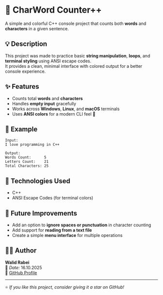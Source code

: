 # 🧮 CharWord Counter++

A simple and colorful C++ console project that counts both **words** and **characters** in a given sentence.

## 💡 Description

This project was made to practice basic **string manipulation**, **loops**, and **terminal styling** using ANSI escape codes.  
It provides a clean, minimal interface with colored output for a better console experience.

## ✨ Features

- Counts total **words** and **characters**  
- Handles **empty input** gracefully  
- Works across **Windows**, **Linux**, and **macOS** terminals  
- Uses **ANSI colors** for a modern CLI feel 🎨  

## 🧠 Example

```
Input:
I love programming in C++

Output:
Words Count:      5
Letters Count:    21
Total Characters: 25
```

## 🧩 Technologies Used

- C++  
- ANSI Escape Codes (for terminal colors)

## 🚀 Future Improvements

- Add an option to **ignore spaces or punctuation** in character counting  
- Add support for **reading from a text file**  
- Create a simple **menu interface** for multiple operations  

## 👨‍💻 Author

**Walid Rabei**  
📅 *Date:* 16.10.2025  
🔗 [GitHub Profile](https://github.com/walidrab27-dev)

---

⭐ *If you like this project, consider giving it a star on GitHub!*
